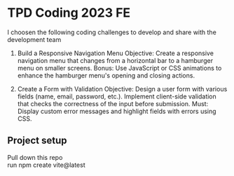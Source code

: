 # TPD Coding 2023 FE

I choosen the following coding challenges to develop and share with the development team

1. Build a Responsive Navigation Menu
Objective: Create a responsive navigation menu that changes from a horizontal bar to a hamburger menu on smaller screens.
Bonus: Use JavaScript or CSS animations to enhance the hamburger menu's opening and closing actions. 

2. Create a Form with Validation
Objective: Design a user form with various fields (name, email, password, etc.). Implement client-side validation that checks the correctness of the input before submission.
Must: Display custom error messages and highlight fields with errors using CSS. 


## Project setup
Pull down this repo <br/>
run npm create vite@latest
